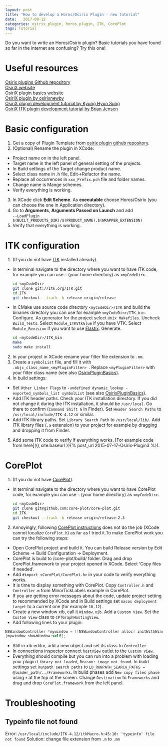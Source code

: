 ```yaml
---
layout: post
title: "How to develop a Horos/Osirix Plugin - new tutorial"
date:   2017-08-12
categories: osirix_plugin, horos_plugin, ITK, CorePlot
tags: Tutorial
---
```


Do you want to write an Horos/Osirix plugin? Basic tutorials you have found so far in the internet are confusing? Try this one!

# Useful resources
[Osirix plugins Github repository](https://github.com/pixmeo/osirixplugins)  
[OsiriX website](http://www.osirix-viewer.com/Documentation/Guides/Development/)  
[OsiriX plugin basics website](https://osirixpluginbasics.wordpress.com)  
[OsiriX plugin by osirixnewby](http://myfirstosirixplugin.blogspot.com/)  
[OsiriX plugin development tutorial by Kyung Hyun Sung](http://kyungs.bol.ucla.edu/Site/Software.html)  
[OsiriX ITK plugin development tutorial by Brian Jensen](http://campar.in.tum.de/Students/SepOsiriXSegmentation)

# Basic configuration
1. Get a copy of Plugin Template from [osirix plugin github repository](https://github.com/pixmeo/osirixplugins).
2. (Optional) Rename the plugin in XCode:
  * Project name on in the left panel.
  * Target name in the left panel of general setting of the projects.
  * In Build settings of the Target change product name.
  * Select class name in .h file, Edit->Refactor the name.
  * Replace all occurrences in `xxx_Prefix.pch` file and folder names.
  * Change name is Mange schemes.
  * Verify everything is working.
3. In XCode click **Edit Scheme**. As **executable** choose Horos/Osirix (you can choose the one in Application directory).
4. Go to **Arguments**, **Arguments Passed on Launch** and add     
  `--LoadPlugin $(BUILT_PRODUCTS_DIR)/$(PRODUCT_NAME).$(WRAPPER_EXTENSION)`
5. Verify that everything is working.

# ITK configuration
1. (If you do not have [ITK](http://itk.org) installed already).  
  * In terminal navigate to the directory where you want to have ITK code, for example you can use `~` (your home directory) as `<myCodeDir>`.  
    ```bash
    cd <myCodeDir>  
    git clone git://itk.org/ITK.git  
    cd ITK  
    git checkout --track -b release origin/release
    ```
  * In CMake use source code directory `<myCodeDir>/ITK` and build the binaries directory you can use for example `<myCodeDir>/ITK_bin`. Configure. As generator for the project select `Unix Makefiles`. Uncheck `Build_Tests`. Select `Module_ITKVtkGlue` if you have VTK. Select `Module_Revision` if you want to use [Elastix](http://elastix.isi.uu.nl/). Generate.
    ```sh
    cd <myCodeDir>/ITK_bin  
    make
    sudo make install
    ```
2. In your project in XCode rename your filter file extension to `.mm`.
3. Create a `symbolList` file, and fill it with `.objc_class_name_<myPluginFilter> `.
Replace `<myPluginFilter>` with your filter class name (see also [OsirixPluginBasics](https://osirixpluginbasics.wordpress.com/2015/09/29/osirix-plugin-with-itk4/)).
4. In build settings:
  * Set `Other Linker Flags` to `-undefined dynamic_lookup -exported_symbols_list symbolList` (see also [OsirixPluginBasics](https://osirixpluginbasics.wordpress.com/2015/09/29/osirix-plugin-with-itk4/)).
  * Add ITK header paths. Check your ITK installation directory. If you did not change it during the ITK installation, it should be `/usr/local`. Go there to confirm (`Command Shift G` in Finder). Set `Header Search Paths` to `/usr/local/include/ITK-4.12` or similar.
  * Add ITK library paths. Set `Library Search Path` to `/usr/local/lib/`. Add ITK library files (`.a` extension) to your project for example by dragging and dropping it from Finder.
5. Add some ITK code to verify if everything works. [For example code from here]({{ site.baseurl }}{% post_url 2015-07-17-Osirix-Plugin3 %}).

# CorePlot

1. (If you do not have [CorePlot](https://github.com/core-plot/core-plot)).
  * In terminal navigate to the directory where you want to have CorePlot code, for example you can use `~` (your home directory) as `<myCodeDir>`.  
    ```sh
    cd <myCodeDir>  
    git clone git@github.com:core-plot/core-plot.git  
    cd ITK  
    git checkout --track -b release origin/release-2.3  
    ```
2. Annoyingly, following [CorePlot instructions](https://github.com/core-plot/core-plot/wiki/Using-Core-Plot-in-an-Application) does not do the job (XCode cannot localize `CorePlot.h`) as far as I tried it.To make CorePlot work you can try the following steps:
  * Open CorePlot project and build it. You can build Release version by Edit Scheme -> Build Configuration -> Deployment.
  * CorePlot is build to <myCodeDir>/core-plot/build/ folder. Drag and drop CorePlot.framework to your project opened in XCode. Select 'Copy files if needed'.
  * Add `#import <CorePlot/CorePlot.h>` in your code to verify everything works.
  * It is time to display something with CorePlot. Copy `Controller.h` and `Controller.m` from MinorTickLabels example in CorePlot.
  * If you are getting error messages about the code, update project setting to recommended by XCode and in Build settings set `macos deployment target` to a current one (for example `10.12`).
  * Create a new window xib, call it `Window.xib`. Add a `Custom View`. Set the `Custom View` class to `CPTGraphHostingView`.
  * Add following lines to your plugin:
  ```objective-c
  NSWindowController *mywindow = [[NSWindowController alloc] initWithWindowNibName:@"Window" owner:self];
  [mywindow showWindow:self];
  ```
  * Still in xib editor, add a new object and set its class to `Controller`.
  * In connections inspector connect `hostView` outlet to the `Custom View`.
  * Everything should compile but you can run into a problem with loading your plugin `Library not loaded`, `Reason: image not found`. In build settings set
  `Runpath search paths` to `LD_RUNPATH_SEARCH_PATHS = @loader_path/../Frameworks`. In build phases add `New copy files phase` using `+` at the top of the screen. Change `Destination` to `Frameworks` and drag and drop `CorePlot.framework` from the left panel.

# Troubleshooting

## Typeinfo file not found
Error: ` /usr/local/include/ITK-4.12/itkMacro.h:45:10: 'typeinfo' file not found `
Solution: change file extension from `.m` to `.mm`
